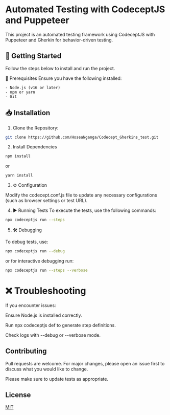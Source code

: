 # Automated Testing with CodeceptJS and Puppeteer

This project is an automated testing framework using CodeceptJS with Puppeteer and Gherkin for behavior-driven testing.

## 🚀 Getting Started

Follow the steps below to install and run the project.

📌 Prerequisites
   Ensure you have the following installed:

    - Node.js (v16 or later)
    - npm or yarn
    - Git

## 📥 Installation

1. Clone the Repository:

```bash
git clone https://github.com/HoseaNganga/Codecept_Gherkins_test.git
```

2. Install Dependencies

```bash
npm install
```

   or

```bash
yarn install
```

3. ⚙️ Configuration

Modify the codecept.conf.js file to update any necessary configurations (such as browser settings or test URL).

4. ▶️ Running Tests
To execute the tests, use the following commands:

```bash
npx codeceptjs run --steps
```

5. 🛠 Debugging

To debug tests, use:

```bash
npx codeceptjs run --debug
```

or for interactive debugging run:

```bash
npx codeceptjs run --steps --verbose
```

# ❌ Troubleshooting

If you encounter issues:

Ensure Node.js is installed correctly.

Run npx codeceptjs def to generate step definitions.

Check logs with --debug or --verbose mode.

## Contributing

Pull requests are welcome. For major changes, please open an issue first
to discuss what you would like to change.

Please make sure to update tests as appropriate.

## License

[MIT](https://choosealicense.com/licenses/mit/)
